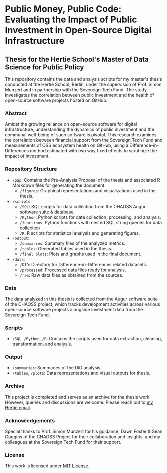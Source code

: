 
# Public Money, Public Code: Evaluating the Impact of Public Investment in Open-Source Digital Infrastructure

## Thesis for the Hertie School's Master of Data Science for Public Policy

This repository contains the data and analysis scripts for my master's thesis conducted at the Hertie School, Berlin, under the supervision of Prof. Simon Munzert and in partnership with the Sovereign Tech Fund. The study investigates the correlation between public investment and the health of open-source software projects hosted on GitHub.

### Abstract

Amidst the growing reliance on open-source software for digital infrastructure, understanding the dynamics of public investment and the communal well-being of such software is pivotal. This research examines the correlation between financial support from the Sovereign Tech Fund and measurements of OSS ecosystem health on GitHub, using a Difference-in-Differences method estimated with two way fixed effects to scrutinize the impact of investment.

### Repository Structure

- `/pap`: Contains the Pre-Analysis Proposal of the thesis and associated R Markdown files for generating the document.
  - `/figures`: Graphical representations and visualizations used in the thesis.
- `/scripts`: 
  - `/SQL`: SQL scripts for data collection from the CHAOSS Augur software suite & database.
  - `/Python`: Python scripts for data collection, processing, and analysis.
  - `/functions`: Python functions with nested SQL string queries for data collection
  - `/R`: R scripts for statistical analysis and generating figures.
- `/output`: 
  - `/summaries`: Summary files of the analyzed metrics.
  - `/tables`: Generated tables used in the thesis.
  - `/final plots`: Plots and graphs used in the final document.
- `/data`: 
  - `/DID`: Directory for Difference-in-Differences related datasets.
  - `/processed`: Processed data files ready for analysis.
  - `/raw`: Raw data files as obtained from the sources.

### Data

The data analyzed in this thesis is collected from the Augur software suite of the CHAOSS project, which tracks development activities across various open-source software projects alongside investment data from the Sovereign Tech Fund.

### Scripts

- `/SQL`, `/Python`, `/R`: Contains the scripts used for data extraction, cleaning, transformation, and analysis.

### Output

- `/summaries`: Summaries of the DiD analysis.
- `/tables`, `/plots`: Data representations and visual outputs for thesis.

### Archive

This project is completed and serves as an archive for the thesis work. However, queries and discussions are welcome. Please reach out to [my Hertie email](mailto:22924@students.hertie-school.org).

### Acknowledgements

Special thanks to Prof. Simon Munzert for his guidance, Dawn Foster & Sean Goggins of the CHAOSS Project for their collaboration and insights, and my colleagues at the Sovereign Tech Fund for their support.

### License

This work is licensed under [MIT License](LICENSE.MIT).

